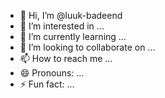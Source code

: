 - 👋 Hi, I’m @luuk-badeend
- 👀 I’m interested in ...
- 🌱 I’m currently learning ...
- 💞️ I’m looking to collaborate on ...
- 📫 How to reach me ...
- 😄 Pronouns: ...
- ⚡ Fun fact: ...

<!---
luuk-badeend/luuk-badeend is a ✨ special ✨ repository because its `README.md` (this file) appears on your GitHub profile.
You can click the Preview link to take a look at your changes.
--->

